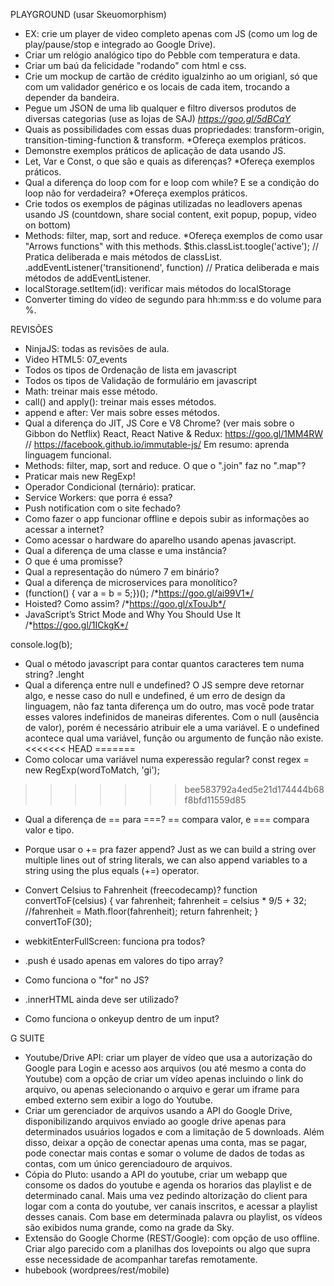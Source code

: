PLAYGROUND (usar Skeuomorphism)
- EX: crie um player de video completo apenas com JS (como um log de play/pause/stop e integrado ao Google Drive).
- Criar um relógio analógico tipo do Pebble com temperatura e data. 
- Criar um baú da felicidade "rodando" com html e css.
- Crie um mockup de cartão de crédito igualzinho ao um origianl, só que com um validador genérico e os locais de cada item, trocando a depender da bandeira.
- Pegue um JSON de uma lib qualquer e filtro diversos produtos de diversas categorias (use as lojas de SAJ) *https://goo.gl/5dBCqY*
- Quais as possibilidades com essas duas propriedades: transform-origin, transition-timing-function & transform. *Ofereça exemplos práticos.
- Demonstre exemplos práticos de aplicação de data usando JS.
- Let, Var e Const, o que são e quais as diferenças? *Ofereça exemplos práticos.
- Qual a diferença do loop com for e loop com while? E se a condição do loop não for verdadeira? *Ofereça exemplos práticos.
- Crie todos os exemplos de páginas utilizadas no leadlovers apenas usando JS (countdown, share social content, exit popup, popup, video on bottom)
- Methods: filter, map, sort and reduce. *Ofereça exemplos de como usar "Arrows functions" with this methods.
$this.classList.toogle('active'); // Pratica deliberada e mais métodos de classList.
.addEventListener('transitionend', function) // Pratica deliberada e mais métodos de addEventListener.
- localStorage.setItem(id): verificar mais métodos do localStorage
- Converter timing do vídeo de segundo para hh:mm:ss e do volume para %.

REVISÕES
- NinjaJS: todas as revisões de aula.
- Video HTML5: 07_events
- Todos os tipos de Ordenação de lista em javascript
- Todos os tipos de Validação de formulário em javascript
- Math: treinar mais esse método.
- call() and apply(): treinar mais esses métodos.
- append e after: Ver mais sobre esses métodos.
- Qual a diferença do JIT, JS Core e V8 Chrome? (ver mais sobre o Gibbon do Netflix) React, React Native & Redux: https://goo.gl/1MM4RW // https://facebook.github.io/immutable-js/
Em resumo: aprenda linguagem funcional.
- Methods: filter, map, sort and reduce. O que o ".join" faz no ".map"?
- Praticar mais new RegExp!
- Operador Condicional (ternário): praticar.
- Service Workers: que porra é essa? 
- Push notification com o site fechado? 
- Como fazer o app funcionar offline e depois subir as informações ao acessar a internet?
- Como acessar o hardware do aparelho usando apenas javascript.
- Qual a diferença de uma classe e uma instância?
- O que é uma promisse?
- Qual a representação do número 7 em binário?
- Qual a diferença de microservices para monolítico?
- (function() { var a = b = 5;})(); /*https://goo.gl/ai99V1*/
- Hoisted? Como assim? /*https://goo.gl/xTouJb*/
- JavaScript’s Strict Mode and Why You Should Use It /*https://goo.gl/1ICkgK*/

console.log(b);

- Qual o método javascript para contar quantos caracteres tem numa string?
.lenght
- Qual a diferença entre null e undefined?
O JS sempre deve retornar algo, e nesse caso do null e undefined, é um erro de design da linguagem, não faz tanta diferença um do outro, mas você pode tratar esses valores indefinidos de maneiras diferentes.
Com o null (ausência de valor), porém é necessário atribuir ele a uma variável. E o undefined acontece qual uma variável, função ou argumento de função não existe.
<<<<<<< HEAD
=======
- Como colocar uma variável numa experessão regular?
const regex = new RegExp(wordToMatch, 'gi');
>>>>>>> bee583792a4ed5e21d174444b68f8bfd11559d85
- Qual a diferença de == para ===?
== compara valor, e === compara valor e tipo.
- Porque usar o += pra fazer append?
Just as we can build a string over multiple lines out of string literals, we can also append variables to a string using the plus equals (+=) operator.
- Convert Celsius to Fahrenheit (freecodecamp)?
function convertToF(celsius) {
  var fahrenheit;
  fahrenheit = celsius * 9/5 + 32;
  //fahrenheit = Math.floor(fahrenheit);
  return fahrenheit;
}
convertToF(30);

- webkitEnterFullScreen: funciona pra todos?
- .push é usado apenas em valores do tipo array?
- Como funciona o "for" no JS?
- .innerHTML ainda deve ser utilizado?
- Como funciona o onkeyup dentro de um input?

G SUITE
- Youtube/Drive API: criar um player de vídeo que usa a autorização do Google para Login e acesso aos arquivos (ou até mesmo a conta do Youtube) com a opção de criar um vídeo apenas incluindo o link do arquivo, ou apenas selecionando o arquivo e gerar um iframe para embed externo sem exibir a logo do Youtube.
- Criar um gerenciador de arquivos usando a API do Google Drive, disponibilizando arquivos enviado ao google drive apenas para determinados usuários logados e com a limitação de 5 downloads. Além disso, deixar a opção de conectar apenas uma conta, mas se pagar, pode conectar mais contas e somar o volume de dados de todas as contas, com um único gerenciadouro de arquivos.
- Cópia do Pluto: usando a API do youtube, criar um webapp que consome os dados do youtube e agenda os horarios das playlist e de determinado canal. Mais uma vez pedindo altorização do client para logar com a conta do youtube, ver canais inscritos, e acessar a playlist desses canais. Com base em determinada palavra ou playlist, os vídeos são exibidos numa grande, como na grade da Sky.
- Extensão do Google Chorme (REST/Google): com opção de uso offline. Criar algo parecido com a planilhas dos lovepoints ou algo que supra esse necessidade de acompanhar tarefas remotamente.
- hubebook (wordprees/rest/mobile)